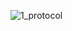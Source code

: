 ![1_protocol](https://user-images.githubusercontent.com/120108672/229870691-744b5297-0ca2-41ec-a463-6f286617961b.jpg)
